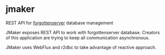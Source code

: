 # jmaker
REST API for [forgottenserver](https://github.com/otland/forgottenserver) database management

JMaker exposes REST API to work with forgottenserver database. Creators of this application are trying to keep all communication asynchronous.

JMaker uses WebFlux and r2dbc to take advantage of reactive approach.
